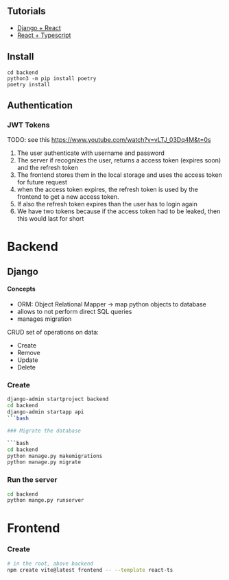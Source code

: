 ## Tutorials

* [Django + React](https://www.youtube.com/watch?v=c-QsfbznSXI&t=1s)
* [React + Typescript](https://react.dev/learn/typescript)

## Install

```
cd backend
python3 -m pip install poetry
poetry install
```


## Authentication


### JWT Tokens

TODO: see this https://www.youtube.com/watch?v=vLTJ_03Dq4M&t=0s

1. The user authenticate with username and password
2. The server if recognizes the user, returns a access token (expires soon) and the refresh token
3. The frontend stores them in the local storage and uses the access token for future request
4. when the access token expires, the refresh token is used by the frontend to get a new access token. 
5. If also the refresh token expires than the user has to login again
6. We have two tokens because if the access token had to be leaked, then this would last for short

# Backend

## Django

#### Concepts
* ORM: Object Relational Mapper -> map python objects to database
* allows to not perform direct SQL queries
* manages migration

CRUD set of operations on data: 
* Create
* Remove
* Update
* Delete

### Create

```bash
django-admin startproject backend
cd backend
django-admin startapp api
```bash

### Migrate the database

```bash
cd backend
python manage.py makemigrations
python manage.py migrate
```

### Run the server

```bash
cd backend
python mange.py runserver
```


# Frontend

### Create

```bash
# in the root, above backend
npm create vite@latest frontend -- --template react-ts
```